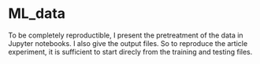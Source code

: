 # ML_data

To be completely reproductible, I present the pretreatment of the data in Jupyter notebooks.
I also give the output files. So to reproduce the article experiment, it is sufficient to start direcly from the training and testing files.
